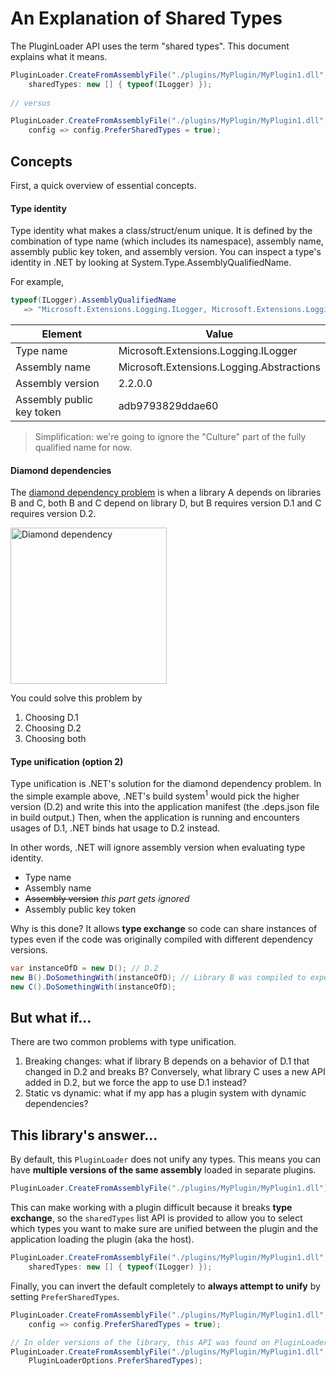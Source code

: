 # An Explanation of Shared Types

The PluginLoader API uses the term "shared types". This document explains what it means.

```csharp
PluginLoader.CreateFromAssemblyFile("./plugins/MyPlugin/MyPlugin1.dll",
    sharedTypes: new [] { typeof(ILogger) });
    
// versus

PluginLoader.CreateFromAssemblyFile("./plugins/MyPlugin/MyPlugin1.dll",
    config => config.PreferSharedTypes = true);
```

## Concepts

First, a quick overview of essential concepts.

#### Type identity

Type identity what makes a class/struct/enum unique. It is defined by the combination of type name (which includes its namespace), assembly name, 
assembly public key token, and assembly version. You can inspect a type's identity in .NET by looking at System.Type.AssemblyQualifiedName. 

For example,

```csharp
typeof(ILogger).AssemblyQualifiedName 
   => "Microsoft.Extensions.Logging.ILogger, Microsoft.Extensions.Logging.Abstractions, Version=2.2.0.0, Culture=neutral, PublicKeyToken=adb9793829ddae60"
```

Element                    | Value
---------------------------|------------------
Type name                  | Microsoft.Extensions.Logging.ILogger
Assembly name              | Microsoft.Extensions.Logging.Abstractions
Assembly version           | 2.2.0.0
Assembly public key token  | adb9793829ddae60

> Simplification: we're going to ignore the "Culture" part of the fully qualified name for now.

#### Diamond dependencies

The [diamond dependency problem][dep-hell] is when a library A depends on libraries B and C, both B and C depend on library D, 
but B requires version D.1 and C requires version D.2.

[dep-hell]: https://en.wikipedia.org/wiki/Dependency_hell

<img width="250" title="Diamond dependency" src="https://imgur.com/WEA8X1U.png" />

You could solve this problem by

1. Choosing D.1
1. Choosing D.2
1. Choosing both

#### Type unification (option 2)

Type unification is .NET's solution for the diamond dependency problem. In the simple example above,
.NET's build system<sup>1</sup> would pick the higher version (D.2) and write this into the application manifest 
(the .deps.json file in build output.) Then, when the application is running and encounters usages of D.1, .NET binds
hat usage to D.2 instead.

In other words, .NET will ignore assembly version when evaluating type identity.

* Type name
* Assembly name
* ~~Assembly version~~ _this part gets ignored_
* Assembly public key token

Why is this done? It allows **type exchange** so code can share instances of types even if the code was originally compiled 
with different dependency versions.

```csharp
var instanceOfD = new D(); // D.2
new B().DoSomethingWith(instanceOfD); // Library B was compiled to expect D.1, but type unification makes it work with D.2
new C().DoSomethingWith(instanceOfD); 
```

## But what if...

There are two common problems with type unification.

1. Breaking changes: what if library B depends on a behavior of D.1 that changed in D.2 and breaks B? Conversely, what library C uses a new API added in D.2, 
   but we force the app to use D.1 instead?
2. Static vs dynamic: what if my app has a plugin system with dynamic dependencies? 

## This library's answer...

By default, this `PluginLoader` does not unify any types. This means you can have **multiple versions of the same assembly** 
loaded in separate plugins.

```csharp
PluginLoader.CreateFromAssemblyFile("./plugins/MyPlugin/MyPlugin1.dll")
```

This can make working with a plugin difficult because it breaks **type exchange**, so the `sharedTypes` list API
is provided to allow you to select which types you want to make sure are unified between the plugin and the 
application loading the plugin (aka the host).
```csharp
PluginLoader.CreateFromAssemblyFile("./plugins/MyPlugin/MyPlugin1.dll",
    sharedTypes: new [] { typeof(ILogger) });
```

Finally, you can invert the default completely to **always attempt to unify** by setting `PreferSharedTypes`.
```csharp
PluginLoader.CreateFromAssemblyFile("./plugins/MyPlugin/MyPlugin1.dll",
    config => config.PreferSharedTypes = true);

// In older versions of the library, this API was found on PluginLoaderOptions
PluginLoader.CreateFromAssemblyFile("./plugins/MyPlugin/MyPlugin1.dll",
    PluginLoaderOptions.PreferSharedTypes);
```
